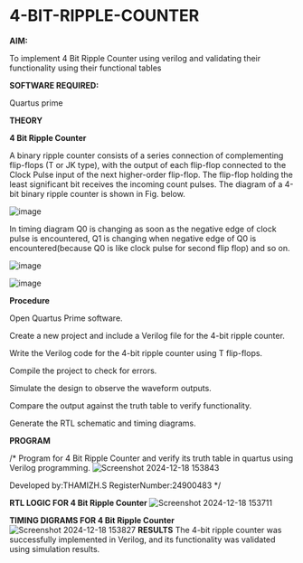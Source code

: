 # 4-BIT-RIPPLE-COUNTER

**AIM:**

To implement  4 Bit Ripple Counter using verilog and validating their functionality using their functional tables

**SOFTWARE REQUIRED:**

Quartus prime

**THEORY**

**4 Bit Ripple Counter**

A binary ripple counter consists of a series connection of complementing flip-flops (T or JK type), with the output of each flip-flop connected to the Clock Pulse input of the next higher-order flip-flop. The flip-flop holding the least significant bit receives the incoming count pulses. The diagram of a 4-bit binary ripple counter is shown in Fig. below.

![image](https://github.com/naavaneetha/4-BIT-RIPPLE-COUNTER/assets/154305477/cb4b74d4-31ab-4359-95d0-d22e67daba13)

In timing diagram Q0 is changing as soon as the negative edge of clock pulse is encountered, Q1 is changing when negative edge of Q0 is encountered(because Q0 is like clock pulse for second flip flop) and so on.

![image](https://github.com/naavaneetha/4-BIT-RIPPLE-COUNTER/assets/154305477/a573a7d6-014e-4e54-93e6-e2ac9530960b)

![image](https://github.com/naavaneetha/4-BIT-RIPPLE-COUNTER/assets/154305477/85e1958a-2fc1-49bb-9a9f-d58ccbf3663c)

**Procedure**

Open Quartus Prime software.

Create a new project and include a Verilog file for the 4-bit ripple counter.

Write the Verilog code for the 4-bit ripple counter using T flip-flops.

Compile the project to check for errors.

Simulate the design to observe the waveform outputs.

Compare the output against the truth table to verify functionality.

Generate the RTL schematic and timing diagrams.



**PROGRAM**

/* Program for 4 Bit Ripple Counter and verify its truth table in quartus using Verilog programming.
![Screenshot 2024-12-18 153843](https://github.com/user-attachments/assets/3f60d9a7-363a-4183-b5c7-4ba21d5e48c4)

 Developed by:THAMIZH.S RegisterNumber:24900483
*/

**RTL LOGIC FOR 4 Bit Ripple Counter**
![Screenshot 2024-12-18 153711](https://github.com/user-attachments/assets/6f726067-3bfd-491a-9e88-bc9517859bd9)

**TIMING DIGRAMS FOR 4 Bit Ripple Counter**
![Screenshot 2024-12-18 153827](https://github.com/user-attachments/assets/4a6eb076-a4bd-4fe4-9010-11be23df0287)
**RESULTS**
The 4-bit ripple counter was successfully implemented in Verilog, and its functionality was validated using simulation results.



